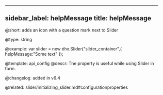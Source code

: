 
---
sidebar_label: helpMessage
title: helpMessage
---          

@short: adds an icon with a question mark next to Slider





@type: string

@example: 
var slider = new dhx.Slider("slider_container",{
	helpMessage:"Some text"
});



@template:	api_config
@descr: 
The property is useful while using Slider in form.
 

@changelog: added in v6.4 

@related: slider/initializing_slider.md#configurationproperties